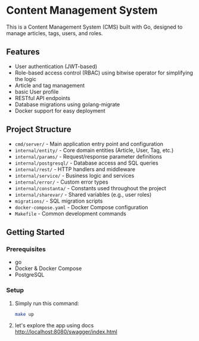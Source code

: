# Content Management System

This is a Content Management System (CMS) built with Go, designed to manage articles, tags, users, and roles.

## Features

- User authentication (JWT-based)
- Role-based access control (RBAC) using bitwise operator for simplifying the logic
- Article and tag management
- basic User profile
- RESTful API endpoints
- Database migrations using golang-migrate
- Docker support for easy deployment

## Project Structure

- `cmd/server/` - Main application entry point and configuration
- `internal/entity/` - Core domain entities (Article, User, Tag, etc.)
- `internal/params/` - Request/response parameter definitions
- `internal/postgresql/` - Database access and SQL queries
- `internal/rest/` - HTTP handlers and middleware
- `internal/service/` - Business logic and services
- `internal/error/` - Custom error types
- `internal/constanta/` - Constants used throughout the project
- `internal/sharevar/` - Shared variables (e.g., user roles)
- `migrations/` - SQL migration scripts
- `docker-compose.yaml` - Docker Compose configuration
- `Makefile` - Common development commands

## Getting Started

### Prerequisites

- go
- Docker & Docker Compose
- PostgreSQL

### Setup

1. Simply run this command:
   ```bash
   make up
   ```
2. let's explore the app using docs [http://localhost:8080/swagger/index.html](http://localhost:8080/swagger/index.html)
